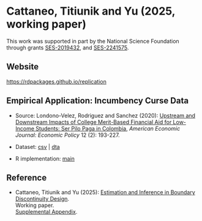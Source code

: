 # Cattaneo, Titiunik and Yu (2025, working paper)

This work was supported in part by the National Science Foundation through grants [SES-2019432](https://www.nsf.gov/awardsearch/showAward?AWD_ID=2019432), and [SES-2241575](https://www.nsf.gov/awardsearch/showAward?AWD_ID=2241575).

## Website

https://rdpackages.github.io/replication

## Empirical Application: Incumbency Curse Data 

- Source: Londono-Velez, Rodriguez and Sanchez (2020): [Upstream and Downstream Impacts of College Merit-Based Financial Aid for Low-Income Students: Ser Pilo Paga in Colombia](https://doi.org/10.1257/pol.20180131), _American Economic Journal: Economic Policy_ 12 (2): 193-227.

- Dataset: [csv](spp.csv) | [dta](spp.dta)

- R implementation: [main](CTY_2025_wp.R)


## Reference

- Cattaneo, Titiunik and Yu (2025): [Estimation and Inference in Boundary Discontinuity Design](https://rdpackages.github.io/references/Cattaneo-Titiunik-Yu_2025_BoundaryRD.pdf).<br>
Working paper.<br>
[Supplemental Appendix](https://rdpackages.github.io/references/Cattaneo-Titiunik-Yu_2025_BoundaryRD--Supplement.pdf).

<br><br>

